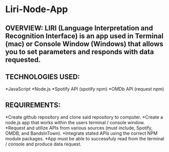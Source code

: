 # Liri-Node-App

## **OVERVIEW**: LIRI (Language Interpretation and Recognition Interface) is an app used in Terminal (mac) or Console Window (Windows) that allows you to set parameters and responds with data requested. 

## **TECHNOLOGIES USED**: 
*JavaScript
*Node.js
*Spotify API (spotify npm)
*OMDb API (request npm)

## **REQUIREMENTS**: 
*Create github repository and clone said repository to computer. 
*Create a node.js app that works within the users terminal / console window. 
*Request and utilize APIs from various sources (must include, Spotify, OMDB, and BandsInTown).
*Integrate stated APIs using the correct NPM module packages. 
*App must be able to successfuly read from the terminal / console and produce data request. 


